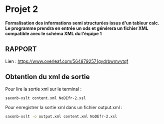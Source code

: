 # Projet 2 

**Formalisation des informations semi structurées issus d'un tableur calc. Le programme prendra en entrée un ods et générera un fichier XML compatible avec le schéma XML du l'équipe 1**


## RAPPORT
Lien : https://www.overleaf.com/5648792571gydrbwmvvtqf

## Obtention du xml de sortie

Pour lire la sortie xml sur le terminal :  

``` bash
saxonb-xslt content.xml NoDEfr-2.xsl
```

Pour enregistrer la sortie xml dans un fichier output.xml :

``` bash
saxonb-xslt -o output.xml content.xml NoDEfr-2.xsl
```
